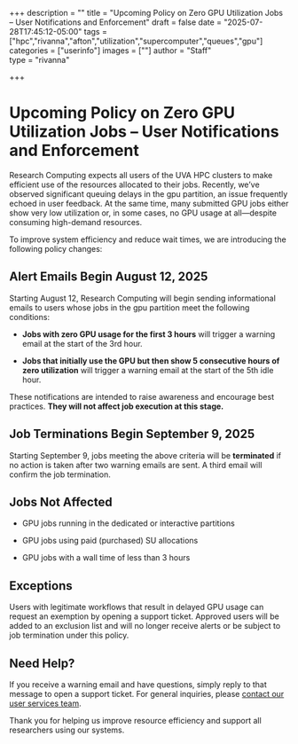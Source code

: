 +++
description = ""
title = "Upcoming Policy on Zero GPU Utilization Jobs – User Notifications and Enforcement"
draft = false
date = "2025-07-28T17:45:12-05:00"
tags = ["hpc","rivanna","afton","utilization","supercomputer","queues","gpu"]
categories = ["userinfo"]
images = [""]
author = "Staff"  
type = "rivanna"

+++

# Upcoming Policy on Zero GPU Utilization Jobs – User Notifications and Enforcement 

Research Computing expects all users of the UVA HPC clusters to make efficient use of the resources allocated to their jobs. Recently, we’ve observed significant queuing delays in the gpu partition, an issue frequently echoed in user feedback. At the same time, many submitted GPU jobs either show very low utilization or, in some cases, no GPU usage at all—despite consuming high-demand resources. 

To improve system efficiency and reduce wait times, we are introducing the following policy changes: 

## Alert Emails Begin August 12, 2025 

Starting August 12, Research Computing will begin sending informational emails to users whose jobs in the gpu partition meet the following conditions: 

- **Jobs with zero GPU usage for the first 3 hours** will trigger a warning email at the start of the 3rd hour. 

- **Jobs that initially use the GPU but then show 5 consecutive hours of zero utilization** will trigger a warning email at the start of the 5th idle hour. 

These notifications are intended to raise awareness and encourage best practices. **They will not affect job execution at this stage.** 

## Job Terminations Begin September 9, 2025 

Starting September 9, jobs meeting the above criteria will be **terminated** if no action is taken after two warning emails are sent. A third email will confirm the job termination. 

 

## Jobs Not Affected 

- GPU jobs running in the dedicated or interactive partitions 

- GPU jobs using paid (purchased) SU allocations 

- GPU jobs with a wall time of less than 3 hours 

## Exceptions 

Users with legitimate workflows that result in delayed GPU usage can request an exemption by opening a support ticket. Approved users will be added to an exclusion list and will no longer receive alerts or be subject to job termination under this policy. 

## Need Help? 

If you receive a warning email and have questions, simply reply to that message to open a support ticket. For general inquiries, please [contact our user services team](https://www.rc.virginia.edu/form/support-request/).  

Thank you for helping us improve resource efficiency and support all researchers using our systems. 

 